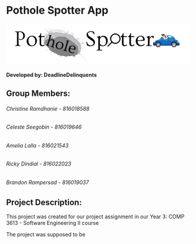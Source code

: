 <h1> Pothole Spotter App </h1>
<img src="SWE/logo.png">
<h4> Developed by: DeadlineDelinquents </h4>

<h2> Group Members: </h2>
<h6> Christine Ramdhanie - 816018588 </h6>
<h6> Celeste Seegobin - 816019646 </h6>
<h6> Amelia Lalla - 816021543 </h6>
<h6> Ricky Dindial - 816022023 </h6>
<h6> Brandon Rampersad -  816019037 </h6>

<h2> Project Description: </h2>
<p> This project was created for our project assignment in our Year 3: COMP 3613 - Software Engineering II course </p>
<p> The project was supposed to be </p>
